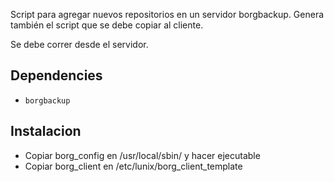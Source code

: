 Script para agregar nuevos repositorios en un servidor borgbackup. Genera también el script que se debe copiar al cliente.

Se debe correr desde el servidor.

## Dependencies
- ```borgbackup```

## Instalacion
- Copiar borg_config en /usr/local/sbin/ y hacer ejecutable
- Copiar borg_client en /etc/lunix/borg_client_template
